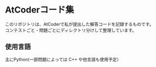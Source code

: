# AtCoderコード集

このリポジトリは、AtCoderで私が提出した解答コードを記録するものです。  
コンテストごと・問題ごとにディレクトリ分けして整理しています。

## 使用言語

主にPython(一部問題によっては C++ や他言語も使用予定）

